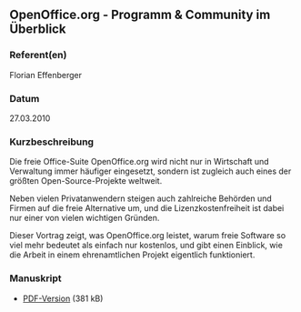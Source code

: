 
 
## OpenOffice.org - Programm & Community im Überblick


### Referent(en)
 Florian Effenberger

### Datum
 27.03.2010

### Kurzbeschreibung
 Die freie Office-Suite OpenOffice.org wird nicht nur in Wirtschaft und Verwaltung immer häufiger eingesetzt, sondern ist zugleich auch eines der größten Open-Source-Projekte weltweit.

Neben vielen Privatanwendern steigen auch zahlreiche Behörden und Firmen auf die freie Alternative um, und die Lizenzkostenfreiheit ist dabei nur einer von vielen wichtigen Gründen.

Dieser Vortrag zeigt, was OpenOffice.org leistet, warum freie Software so viel mehr bedeutet als einfach nur kostenlos, und gibt einen Einblick, wie die Arbeit in einem ehrenamtlichen Projekt eigentlich funktioniert.

### Manuskript

          
* [PDF-Version](/download/Vortraege/OpenOffice.org_LIT_2010.pdf) (381 kB)
                 
      
  

